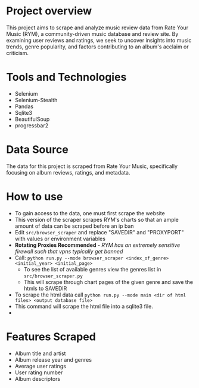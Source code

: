 # Project overview

This project aims to scrape and analyze music review data from Rate Your Music (RYM), a community-driven music database and review site. By examining user reviews and ratings, we seek to uncover insights into music trends, genre popularity, and factors contributing to an album's acclaim or criticism.

# Tools and Technologies
- Selenium
- Selenium-Stealth
- Pandas
- Sqlite3
- BeautifulSoup
- progressbar2

# Data Source

The data for this project is scraped from Rate Your Music, specifically focusing on album reviews, ratings, and metadata.

# How to use
- To gain access to the data, one must first scrape the website
- This version of the scraper scrapes RYM's charts so that an ample amount of data can be scraped before an ip ban
- Edit `src/browser_scraper` and replace "SAVEDIR" and "PROXYPORT" with values or environment variables
- **Rotating Proxies Recommended** - *RYM has an extremely sensitive firewall such that vpns typically get banned*
- Call: `python run.py --mode browser_scraper <index_of_genre> <initial_year> <initial_page>`
    - To see the list of available genres view the genres list in `src/browser_scraper.py`
    - This will scrape through chart pages of the given genre and save the htmls to SAVEDIR
- To scrape the html data call `python run.py --mode main <dir of html files> <output database file>`
- This command will scrape the html file into a sqlite3 file.
- 
# Features Scraped
- Album title and artist
- Album release year and genres
- Average user ratings
- User rating number
- Album descriptors
